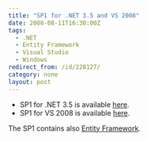 ```yaml
---
title: "SP1 for .NET 3.5 and VS 2008"
date: 2008-08-11T16:30:00Z
tags:
  - .NET
  - Entity Framework
  - Visual Studio
  - Windows
redirect_from: /id/228127/
category: none
layout: post
---
```

* SP1 for .NET 3.5 is available [here][1].
* SP1 for VS 2008 is available [here][2].

The SP1 contains also [Entity Framework][3].

[1]: http://download.microsoft.com/download/2/0/e/20e90413-712f-438c-988e-fdaa79a8ac3d/dotnetfx35.exe
[2]: http://www.microsoft.com/downloads/details.aspx?FamilyID=27673c47-b3b5-4c67-bd99-84e525b5ce61&DisplayLang=en
[3]: http://blogs.msdn.com/adonet/archive/2008/08/11/rtm-is-finally-here.aspx
